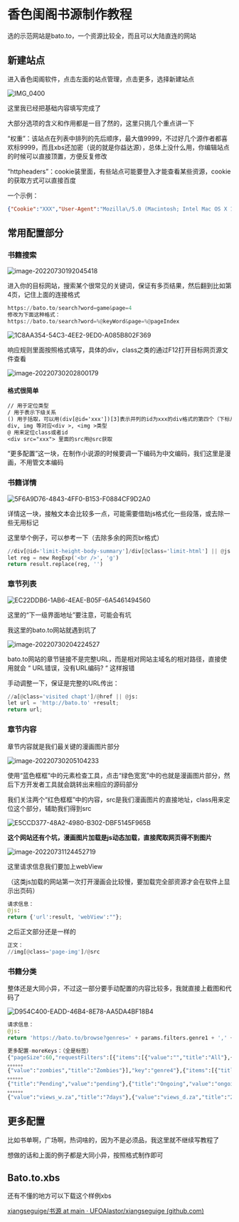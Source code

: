 # 香色闺阁书源制作教程

选的示范网站是bato.to，一个资源比较全，而且可以大陆直连的网站

## 新建站点

进入香色闺阁软件，点击左面的站点管理，点击更多，选择新建站点

![IMG_0400](https://s2.loli.net/2022/07/30/YqUvdtaelFrBM38.png)

这里我已经把基础内容填写完成了

大部分选项的含义和作用都是一目了然的，这里只挑几个重点讲一下

“权重”：该站点在列表中排列的先后顺序，最大值9999，不过好几个源作者都喜欢标9999，而且xbs还加密（说的就是你益达源），总体上没什么用，你编辑站点的时候可以直接顶置，方便反复修改

“httpheaders”：cookie装里面，有些站点可能要登入才能查看某些资源，cookie的获取方式可以直接百度

一个示例：

~~~json
{"Cookie":"XXX","User-Agent":"Mozilla\/5.0 (Macintosh; Intel Mac OS X 10_15_7) AppleWebKit\/537.36 (KHTML, like Gecko) Chrome\/96.0.4664.110 Safari\/537.36"}
~~~

## 常用配置部分

### 书籍搜索

![image-20220730192045418](https://s2.loli.net/2022/07/30/XOxZiJBAFLrRof1.png)

进入你的目标网站，搜索某个很常见的关键词，保证有多页结果，然后翻到比如第4页，记住上面的连接格式

 ~~~python
https://bato.to/search?word=game&page=4
修改为下面这种格式：
https://bato.to/search?word=%@keyWord&page=%@pageIndex
 ~~~

![1C8AA354-54C3-4EE2-9ED0-A085B802F369](https://s2.loli.net/2022/07/30/Zkoj51MOUuVQICJ.png)

响应规则里面按照格式填写，具体的div，class之类的通过F12打开目标网页源文件查看

![image-20220730202800179](https://s2.loli.net/2022/07/30/YeM17KzHmXLWfQ8.png)

#### 格式很简单

~~~txt
// 用于定位类型
/ 用于表示下级关系
() 用于括取，可以用(div[@id='xxx'])[3]表示并列的id为xxx的div格式的第四个（下标从零开始
div, img 等对应<div >, <img >类型
@ 用来定位class或者id
<div src="xxx"> 里面的src用@src获取
~~~

“更多配置”这一块，在制作小说源的时候要调一下编码为中文编码，我们这里是漫画，不用管文本编码

### 书籍详情

![5F6A9D76-4843-4FF0-B153-F0884CF9D2A0](https://s2.loli.net/2022/07/30/lEs7r3wLhyjcUOR.png)

详情这一块，接触文本会比较多一点，可能需要借助js格式化一些段落，或去除一些无用标记

这里举个例子，可以参考一下（去除多余的网页br格式）

~~~python
//div[@id='limit-height-body-summary']/div[@class='limit-html'] || @js:
let reg = new RegExp('<br />', 'g')
return result.replace(reg, '')
~~~

### 章节列表

![EC22DDB6-1AB6-4EAE-B05F-6A5461494560](https://s2.loli.net/2022/07/30/KhZ9uTxj2kXev5C.png)

这里的“下一级界面地址”要注意，可能会有坑

我这里的bato.to网站就遇到坑了

![image-20220730204224527](https://s2.loli.net/2022/07/30/mr9zC7Lxy1f4YTt.png)

bato.to网站的章节链接不是完整URL，而是相对网站主域名的相对路径，直接使用就会 “ URL错误，没有URL编码? “ 这样报错

手动调整一下，保证是完整的URL传出：

~~~python
//a[@class='visited chapt']/@href || @js:
let url = 'http://bato.to' +result;
return url;
~~~

### 章节内容

章节内容就是我们最关键的漫画图片部分

![image-20220730205104233](https://s2.loli.net/2022/07/30/CfbIvNlGK7S2atZ.png)

使用“蓝色框框”中的元素检查工具，点击“绿色宽宽”中的也就是漫画图片部分，然后下方开发者工具就会跳转出来相应的源码部分

我们关注两个“红色框框”中的内容，src是我们漫画图片的直接地址，class用来定位这个部分，辅助我们得到src

![E5CCD377-48A2-4980-B302-DBF5145F965B](https://s2.loli.net/2022/07/30/kCZEAX1gI4sax5j.png)

**这个网站还有个坑，漫画图片加载是js动态加载，直接爬取网页得不到图片**

![image-20220731124452719](https://s2.loli.net/2022/07/31/wRQzlZNgyHTPamv.png)

这里请求信息我们要加上webView

（这类js加载的网站第一次打开漫画会比较慢，要加载完全部资源才会在软件上显示出页码）

~~~python
请求信息：
@js:
return {'url':result, 'webView':""};
~~~

之后正文部分还是一样的

~~~python
正文：
//img[@class='page-img']/@src
~~~



### 书籍分类

整体还是大同小异，不过这一部分要手动配置的内容比较多，我就直接上截图和代码了

![D954C400-EADD-46B4-8E78-AA5DA4BF18B4](https://s2.loli.net/2022/07/30/6hYiryc43BvSgQd.png)

~~~python
请求信息：
@js:
return 'https://bato.to/browse?genres=' + params.filters.genre1 + ',' + params.filters.genre2 + ',' + params.filters.genre3 + ',' + params.filters.genre4 + '&langs=' + params.filters.translated + '&origs=' + params.filters.original + '&release=' + params.filters.release + '&chapters=' + params.filters.chapters + '&sort=' + params.filters.sort + '&page=' + params.pageIndex;

更多配置-moreKeys：（全是标签）
{"pageSize":60,"requestFilters":[{"items":[{"value":"","title":"All"},{"value":"artbook","title":"Artbook"},{"value":"cartoon","title":"Cartoon"},{"value":"comic","title":"Comic"},{"value":"doujinshi","title":"Doujinshi"}
。。。。。。
{"value":"zombies","title":"Zombies"}],"key":"genre4"},{"items":[{"title":"All","value":""},{"title":"ar","value":"ar"},{"title":"en","value":"en"},{"title":"es","value":"es"},{"title":"pt","value":"pt"},{"title":"it","value":"it"},{"title":"pl","value":"pl"},{"title":"id","value":"id"},
。。。。。。
{"title":"Pending","value":"pending"},{"title":"Ongoing","value":"ongoing"},{"title":"Completed","value":"completed"},{"title":"Hiatus","value":"hiatus"},{"value":"50","title":"50+"},{"value":"10","title":"10+"},{"value":"1","title":"1+"}],"key":"chapters"},{"items":
。。。。。。
{"value":"views_w.za","title":"7days"},{"value":"views_d.za","title":"24hours"},{"value":"views_h.za","title":"60minutes"}],"key":"sort"}]}
~~~

## 更多配置

比如书单啊，广场啊，热词啥的，因为不是必须品，我这里就不继续写教程了

想做的话和上面的例子都是大同小异，按照格式制作即可

## Bato.to.xbs

还有不懂的地方可以下载这个样例xbs

[xiangseguige/书源 at main · UFOAlastor/xiangseguige (github.com)](https://github.com/UFOAlastor/xiangseguige/tree/main/书源)


